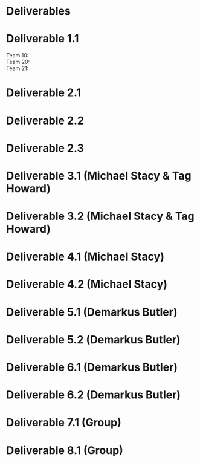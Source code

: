 # Deliverables

# Deliverable 1.1
Team 10:  
Team 20:  
Team 21:  
# Deliverable 2.1

# Deliverable 2.2

# Deliverable 2.3

# Deliverable 3.1 (Michael Stacy & Tag Howard)

# Deliverable 3.2 (Michael Stacy & Tag Howard)

# Deliverable 4.1 (Michael Stacy)

# Deliverable 4.2 (Michael Stacy)

# Deliverable 5.1 (Demarkus Butler)

# Deliverable 5.2 (Demarkus Butler)

# Deliverable 6.1 (Demarkus Butler)

# Deliverable 6.2 (Demarkus Butler)

# Deliverable 7.1 (Group)

# Deliverable 8.1 (Group)
